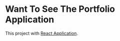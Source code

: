 # Want To See The Portfolio Application

This project with [ React Application](https://faizan-ali-portfolio.netlify.app).

